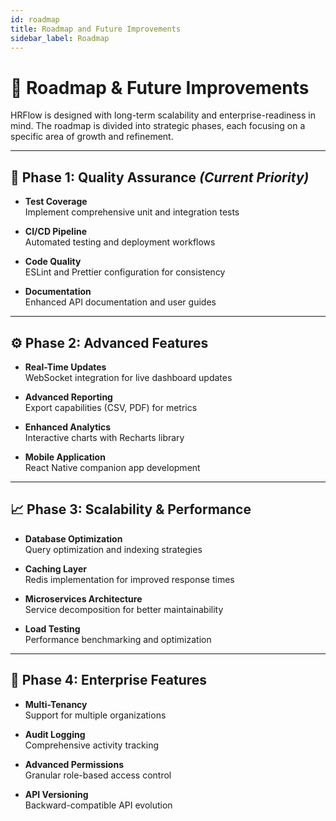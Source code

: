 ```yaml
---
id: roadmap
title: Roadmap and Future Improvements
sidebar_label: Roadmap
---
```


# 🚀 Roadmap & Future Improvements

HRFlow is designed with long-term scalability and enterprise-readiness in mind. The roadmap is divided into strategic phases, each focusing on a specific area of growth and refinement.

---

## 🧪 Phase 1: Quality Assurance _(Current Priority)_

- **Test Coverage**  
  Implement comprehensive unit and integration tests

- **CI/CD Pipeline**  
  Automated testing and deployment workflows

- **Code Quality**  
  ESLint and Prettier configuration for consistency

- **Documentation**  
  Enhanced API documentation and user guides

---

## ⚙️ Phase 2: Advanced Features

- **Real-Time Updates**  
  WebSocket integration for live dashboard updates

- **Advanced Reporting**  
  Export capabilities (CSV, PDF) for metrics

- **Enhanced Analytics**  
  Interactive charts with Recharts library

- **Mobile Application**  
  React Native companion app development

---

## 📈 Phase 3: Scalability & Performance

- **Database Optimization**  
  Query optimization and indexing strategies

- **Caching Layer**  
  Redis implementation for improved response times

- **Microservices Architecture**  
  Service decomposition for better maintainability

- **Load Testing**  
  Performance benchmarking and optimization

---

## 🏢 Phase 4: Enterprise Features

- **Multi-Tenancy**  
  Support for multiple organizations

- **Audit Logging**  
  Comprehensive activity tracking

- **Advanced Permissions**  
  Granular role-based access control

- **API Versioning**  
  Backward-compatible API evolution